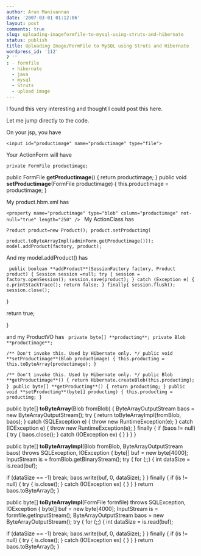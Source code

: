 ```yaml
---
author: Arun Manivannan
date: '2007-03-01 01:12:06'
layout: post
comments: true
slug: uploading-imageformfile-to-mysql-using-struts-and-hibernate
status: publish
title: Uploading Image/FormFile to MySQL using Struts and Hibernate
wordpress_id: '112'
? ''
: - formfile
  - hibernate
  - java
  - mysql
  - Struts
  - upload image
---
```


I found this very interesting and thought I could post this here.

Let me jump directly to the code.

On your jsp, you have

`<input id="productimage" name="productimage" type="file">`

Your ActionForm will have

`private FormFile productimage;`

public FormFile **getProductimage**() { return productimage; } public void
**setProductimage**(FormFile productimage) { this.productimage = productimage;
}

My product.hbm.xml has

`<property name="productimage" type="blob" column="productimage" not-
null="true" length="250" /> ` My ActionClass has

`Product product=new Product(); product.setProductimg(`

`product.toByteArrayImpl(adminForm.getProductimage()));
model.addProduct(factory, product);`

And my model.addProduct() has

` public boolean **addProduct**(SessionFactory factory, Product product) {
Session session =null; try { session = factory.openSession();
session.save(product); } catch (Exception e) { e.printStackTrace(); return
false; } finally{ session.flush(); session.close();`

}

return true;

}

and my ProductVO has ` private byte[] **productimg**; private Blob
**productimage**;`

`/** Don't invoke this. Used by Hibernate only. */ public void
**setProductimage**(Blob productimage) { this.productimg =
this.toByteArray(productimage); }`

`/** Don't invoke this. Used by Hibernate only. */ public Blob
**getProductimage**() { return Hibernate.createBlob(this.productimg); }` `
public byte[] **getProductimg**() { return productimg; } public void
**setProductimg**(byte[] productimg) { this.productimg = productimg; }`

public byte[] **toByteArray**(Blob fromBlob) { ByteArrayOutputStream baos =
new ByteArrayOutputStream(); try { return toByteArrayImpl(fromBlob, baos); }
catch (SQLException e) { throw new RuntimeException(e); } catch (IOException
e) { throw new RuntimeException(e); } finally { if (baos != null) { try {
baos.close(); } catch (IOException ex) { } } } }

public byte[] **toByteArrayImpl**(Blob fromBlob, ByteArrayOutputStream baos)
throws SQLException, IOException { byte[] buf = new byte[4000]; InputStream is
= fromBlob.getBinaryStream(); try { for (;;) { int dataSize = is.read(buf);

if (dataSize == -1) break; baos.write(buf, 0, dataSize); } } finally { if (is
!= null) { try { is.close(); } catch (IOException ex) { } } } return
baos.toByteArray(); }

public byte[] **toByteArrayImpl**(FormFile formfile) throws SQLException,
IOException { byte[] buf = new byte[4000]; InputStream is =
formfile.getInputStream(); ByteArrayOutputStream baos = new
ByteArrayOutputStream(); try { for (;;) { int dataSize = is.read(buf);

if (dataSize == -1) break; baos.write(buf, 0, dataSize); } } finally { if (is
!= null) { try { is.close(); } catch (IOException ex) { } } } return
baos.toByteArray(); }


